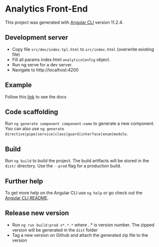 # Analytics Front-End

This project was generated with [Angular CLI](https://github.com/angular/angular-cli) version 11.2.4.

## Development server

* Copy file `src/dev/index.tpl.html` to `src/index.html` (overwrite existing file)
* Fill all params index.html `analyticsConfig` object.
* Run ng serve for a dev server.
* Navigate to http://localhost:4200

## Example

Follow this [link](https://github.com/kaltura/analytics-front-end/tree/master/docs/loadingAnalytics.md) to see the docs

## Code scaffolding

Run `ng generate component component-name` to generate a new component. You can also use `ng generate directive|pipe|service|class|guard|interface|enum|module`.

## Build

Run `ng build` to build the project. The build artifacts will be stored in the `dist/` directory. Use the `--prod` flag for a production build.

## Further help

To get more help on the Angular CLI use `ng help` or go check out the [Angular CLI README](https://github.com/angular/angular-cli/blob/master/README.md).

## Release new version

* Run `ng run build:prod v*.*.*` where *.*.* is version number. The zipped version will be generated in the `dist` folder
* Tag a new version on Github and attach the generated zip file to the version
